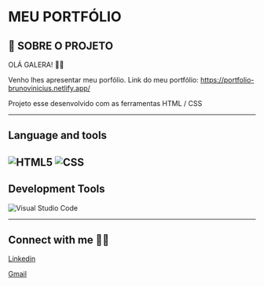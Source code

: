 <!DOCTYPE html>
<html lang="pt-br">
<head>
    <meta charset="UTF-8">
    <meta name="viewport" content="width=device-width, initial-scale=1.0">
    
</head>
<body>
    <h1>MEU PORTFÓLIO</h1>
</body>
</html>




## :house_with_garden: SOBRE O PROJETO

OLÁ GALERA! 👋🏼

Venho lhes apresentar meu porfólio.
Link do meu portfólio: https://portfolio-brunovinicius.netlify.app/

Projeto esse desenvolvido com as ferramentas HTML / CSS










  
  
----------------------------------------------------------------------------------

## Language and tools

  ![HTML5](https://img.shields.io/badge/HTML5-E34F26?style=for-the-badge&logo=html5&logoColor=white)
  ![CSS](https://img.shields.io/badge/CSS3-1572B6?style=for-the-badge&logo=css3&logoColor=white)
----------------------------------------------------------------------------------


## Development Tools


![Visual Studio Code](https://img.shields.io/badge/Visual_Studio_Code-0078D4?style=for-the-badge&logo=visual%20studio%20code&logoColor=white)

----------------------------------------------------------------------------------


## Connect with me 👋🏼
[Linkedin](https://www.linkedin.com/in/bruno-vinicius-821013260/)

[Gmail ](mailto:brunoviniciussantos7@gmail.com)  
